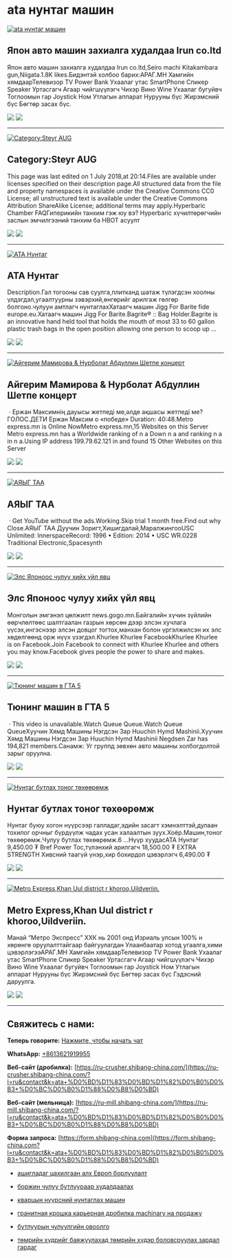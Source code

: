 # ata нунтаг машин

<a href="https://swt.shibang-china.com/?l=ru&img&k=ata+%D0%BD%D1%83%D0%BD%D1%82%D0%B0%D0%B3+%D0%BC%D0%B0%D1%88%D0%B8%D0%BD" target="_blank">![ata нунтаг машин](http://static.shibang-china.com/all-800x300/766.jpg)</a>

## Япон авто машин захиалга худалдаа Irun co.ltd
Япон авто машин захиалга худалдаа Irun co.ltd,Seiro machi Kitakambara gun,Niigata.1.8K likes.Бидэнтэй холбоо барих:АРАГ.МН Хамгийн хямдаарТелевизор TV Power Bank Ухаалаг утас SmartPhone Cпикер Speaker Уртасгагч Агаар чийгшүүлэгч Чихэр Вино Wine Ухаалаг бугуйвч Тоглоомын гар Joystick Ном Утлагын аппарат Нурууны бүс Жирэмсний бүс Бөгтөр засах бүс.


<a href="https://whatsapp.shibangsoft.com/WhatsApp.php" target="_blank" title="WhatsApp">![](http://static.shibang-china.com/icon/whatsapp.png)</a> <a href="https://swt.shibang-china.com/?l=ru&icon&k=ata+%D0%BD%D1%83%D0%BD%D1%82%D0%B0%D0%B3+%D0%BC%D0%B0%D1%88%D0%B8%D0%BD" target="_blank">![](http://static.shibang-china.com/icon/chat-ru.png)</a>

---

<a href="https://swt.shibang-china.com/?l=ru&img&k=ata+%D0%BD%D1%83%D0%BD%D1%82%D0%B0%D0%B3+%D0%BC%D0%B0%D1%88%D0%B8%D0%BD" target="_blank">![Category:Steyr AUG](http://static.shibang-china.com/all-800x300/297.jpg)</a>

## Category:Steyr AUG
This page was last edited on 1 July 2018,at 20:14.Files are available under licenses specified on their description page.All structured data from the file and property namespaces is available under the Creative Commons CC0 License; all unstructured text is available under the Creative Commons Attribution ShareAlike License; additional terms may apply.Hyperbaric Chamber FAQГиперикийн танхим гэж юу вэ? Hyperbaric хүчилтөрөгчийн заслын эмчилгээний танхим ба HBOT асуулт


<a href="https://whatsapp.shibangsoft.com/WhatsApp.php" target="_blank" title="WhatsApp">![](http://static.shibang-china.com/icon/whatsapp.png)</a> <a href="https://swt.shibang-china.com/?l=ru&icon&k=ata+%D0%BD%D1%83%D0%BD%D1%82%D0%B0%D0%B3+%D0%BC%D0%B0%D1%88%D0%B8%D0%BD" target="_blank">![](http://static.shibang-china.com/icon/chat-ru.png)</a>

---

<a href="https://swt.shibang-china.com/?l=ru&img&k=ata+%D0%BD%D1%83%D0%BD%D1%82%D0%B0%D0%B3+%D0%BC%D0%B0%D1%88%D0%B8%D0%BD" target="_blank">![ATA Нунтаг](http://static.shibang-china.com/all-800x300/260.jpg)</a>

## ATA Нунтаг
Description.Гал тогооны сав суулга,плитканд шатаж түлэгдсэн хоолны үлдэгдэл,угаалтуурны зэвэрхий,өнгөрийг арилгаж гөлгөр болгоно.чулуун амтлагч нунтаглахХатаагч машин Jigg For Barite fide europe.eu.Хатаагч машин Jigg For Barite.Bagrite&#174; :: Bag Holder.Bagrite is an innovative hand held tool that holds the mouth of most 33 to 60 gallon plastic trash bags in the open position allowing one person to scoop up …


<a href="https://whatsapp.shibangsoft.com/WhatsApp.php" target="_blank" title="WhatsApp">![](http://static.shibang-china.com/icon/whatsapp.png)</a> <a href="https://swt.shibang-china.com/?l=ru&icon&k=ata+%D0%BD%D1%83%D0%BD%D1%82%D0%B0%D0%B3+%D0%BC%D0%B0%D1%88%D0%B8%D0%BD" target="_blank">![](http://static.shibang-china.com/icon/chat-ru.png)</a>

---

<a href="https://swt.shibang-china.com/?l=ru&img&k=ata+%D0%BD%D1%83%D0%BD%D1%82%D0%B0%D0%B3+%D0%BC%D0%B0%D1%88%D0%B8%D0%BD" target="_blank">![Айгерим Мамирова &amp; Нурболат Абдуллин Шетпе концерт](http://static.shibang-china.com/all-800x300/795.jpg)</a>

## Айгерим Мамирова &amp; Нурболат Абдуллин Шетпе концерт
&nbsp;&#0183;&#32;Ержан Максимнің дауысы жетпеді ме,әлде ақшасы жетпеді ме? ГОЛОС.ДЕТИ Ержан Максим о &#171;победе&#187; Duration: 40:48.Metro express.mn is Online NowMetro express.mn,15 Websites on this Server Metro express.mn has a Worldwide ranking of n a Down n a and ranking n a in n a.Using IP address 199.79.62.121 in and found 15 Other Websites on this Server


<a href="https://whatsapp.shibangsoft.com/WhatsApp.php" target="_blank" title="WhatsApp">![](http://static.shibang-china.com/icon/whatsapp.png)</a> <a href="https://swt.shibang-china.com/?l=ru&icon&k=ata+%D0%BD%D1%83%D0%BD%D1%82%D0%B0%D0%B3+%D0%BC%D0%B0%D1%88%D0%B8%D0%BD" target="_blank">![](http://static.shibang-china.com/icon/chat-ru.png)</a>

---

<a href="https://swt.shibang-china.com/?l=ru&img&k=ata+%D0%BD%D1%83%D0%BD%D1%82%D0%B0%D0%B3+%D0%BC%D0%B0%D1%88%D0%B8%D0%BD" target="_blank">![АЯЫГ ТАА](http://static.shibang-china.com/all-800x300/309.jpg)</a>

## АЯЫГ ТАА
&nbsp;&#0183;&#32;Get YouTube without the ads.Working.Skip trial 1 month free.Find out why Close.АЯЫГ ТАА Дуучин Зоригт,Хишигдалай,МаралжингооUSC Unlimited: InnerspaceRecord: 1996 • Edition: 2014 • USC WR.0228 Traditional Electronic,Spacesynth


<a href="https://whatsapp.shibangsoft.com/WhatsApp.php" target="_blank" title="WhatsApp">![](http://static.shibang-china.com/icon/whatsapp.png)</a> <a href="https://swt.shibang-china.com/?l=ru&icon&k=ata+%D0%BD%D1%83%D0%BD%D1%82%D0%B0%D0%B3+%D0%BC%D0%B0%D1%88%D0%B8%D0%BD" target="_blank">![](http://static.shibang-china.com/icon/chat-ru.png)</a>

---

<a href="https://swt.shibang-china.com/?l=ru&img&k=ata+%D0%BD%D1%83%D0%BD%D1%82%D0%B0%D0%B3+%D0%BC%D0%B0%D1%88%D0%B8%D0%BD" target="_blank">![Элс Японоос чулуу хийх үйл явц](http://static.shibang-china.com/all-800x300/1080.jpg)</a>

## Элс Японоос чулуу хийх үйл явц
Монголын эмгэнэл цөлжилт news.gogo.mn.Байгалийн хүчин зүйлийн өөрчлөлтөөс шалтгаалан газрын хөрсөн дээр элсэн хучлага үүсэх,ингэснээр элсэн довцог тогтох,манхан болон үргэлжилсэн их элс хөдөлгөөнд орж нүүх үзэгдэл.Khurlee Khurlee FacebookKhurlee Khurlee is on Facebook.Join Facebook to connect with Khurlee Khurlee and others you may know.Facebook gives people the power to share and makes.


<a href="https://whatsapp.shibangsoft.com/WhatsApp.php" target="_blank" title="WhatsApp">![](http://static.shibang-china.com/icon/whatsapp.png)</a> <a href="https://swt.shibang-china.com/?l=ru&icon&k=ata+%D0%BD%D1%83%D0%BD%D1%82%D0%B0%D0%B3+%D0%BC%D0%B0%D1%88%D0%B8%D0%BD" target="_blank">![](http://static.shibang-china.com/icon/chat-ru.png)</a>

---

<a href="https://swt.shibang-china.com/?l=ru&img&k=ata+%D0%BD%D1%83%D0%BD%D1%82%D0%B0%D0%B3+%D0%BC%D0%B0%D1%88%D0%B8%D0%BD" target="_blank">![Тюнинг машин в ГТА 5](http://static.shibang-china.com/all-800x300/758.jpg)</a>

## Тюнинг машин в ГТА 5
&nbsp;&#0183;&#32;This video is unavailable.Watch Queue Queue.Watch Queue QueueХуучин Хямд Машины Нэгдсэн Зар Huuchin Hymd Mashinii.Хуучин Хямд Машины Нэгдсэн Зар Huuchin Hymd Mashinii Negdsen Zar has 194,821 members.Санамж: Уг группд зөвхөн авто машины холбогдолтой зарыг оруулна.


<a href="https://whatsapp.shibangsoft.com/WhatsApp.php" target="_blank" title="WhatsApp">![](http://static.shibang-china.com/icon/whatsapp.png)</a> <a href="https://swt.shibang-china.com/?l=ru&icon&k=ata+%D0%BD%D1%83%D0%BD%D1%82%D0%B0%D0%B3+%D0%BC%D0%B0%D1%88%D0%B8%D0%BD" target="_blank">![](http://static.shibang-china.com/icon/chat-ru.png)</a>

---

<a href="https://swt.shibang-china.com/?l=ru&img&k=ata+%D0%BD%D1%83%D0%BD%D1%82%D0%B0%D0%B3+%D0%BC%D0%B0%D1%88%D0%B8%D0%BD" target="_blank">![Нунтаг бутлах тоног төхөөрөмж](http://static.shibang-china.com/all-800x300/1116.jpg)</a>

## Нунтаг бутлах тоног төхөөрөмж
Нунтаг буюу хогон нүүрсээр галладаг,эдийн засагт хэмнэлттэй,дулаан тохилог орчныг бүрдүүлж чадах усан халаалтын зуух.Хоёр.Машин,тоног төхөөрөмж.Чулуу бутлах төхөөрөмж.6 …Нүүр хуудасATA Нунтаг 9,450.00 ₮ Bref Power Тос,түлэнхий арилгагч 18,500.00 ₮ EXTRA STRENGTH Хивсний таагүй үнэр,хир бохирдол цэвэрлэгч 6,490.00 ₮


<a href="https://whatsapp.shibangsoft.com/WhatsApp.php" target="_blank" title="WhatsApp">![](http://static.shibang-china.com/icon/whatsapp.png)</a> <a href="https://swt.shibang-china.com/?l=ru&icon&k=ata+%D0%BD%D1%83%D0%BD%D1%82%D0%B0%D0%B3+%D0%BC%D0%B0%D1%88%D0%B8%D0%BD" target="_blank">![](http://static.shibang-china.com/icon/chat-ru.png)</a>

---

<a href="https://swt.shibang-china.com/?l=ru&img&k=ata+%D0%BD%D1%83%D0%BD%D1%82%D0%B0%D0%B3+%D0%BC%D0%B0%D1%88%D0%B8%D0%BD" target="_blank">![Metro Express,Khan Uul district r khoroo,Uildveriin.](http://static.shibang-china.com/all-800x300/125.jpg)</a>

## Metro Express,Khan Uul district r khoroo,Uildveriin.
Манай “Метро Экспресс” ХХК нь 2001 онд Изриаль улсын 100% н хөрөнгө оруулалттайгаар байгуулагдан Улаанбаатар хотод угаалга,хими цэвэрлэгээАРАГ.МН Хамгийн хямдаарТелевизор TV Power Bank Ухаалаг утас SmartPhone Cпикер Speaker Уртасгагч Агаар чийгшүүлэгч Чихэр Вино Wine Ухаалаг бугуйвч Тоглоомын гар Joystick Ном Утлагын аппарат Нурууны бүс Жирэмсний бүс Бөгтөр засах бүс Гэдэсний даруулга.


<a href="https://whatsapp.shibangsoft.com/WhatsApp.php" target="_blank" title="WhatsApp">![](http://static.shibang-china.com/icon/whatsapp.png)</a> <a href="https://swt.shibang-china.com/?l=ru&icon&k=ata+%D0%BD%D1%83%D0%BD%D1%82%D0%B0%D0%B3+%D0%BC%D0%B0%D1%88%D0%B8%D0%BD" target="_blank">![](http://static.shibang-china.com/icon/chat-ru.png)</a>

---
## Свяжитесь с нами:

**Теперь говорите:** [Нажмите, чтобы начать чат](https://swt.shibang-china.com?l=ru&contact&k=ata+%D0%BD%D1%83%D0%BD%D1%82%D0%B0%D0%B3+%D0%BC%D0%B0%D1%88%D0%B8%D0%BD)

**WhatsApp:**  [+8613621919955](https://whatsapp.shibangsoft.com/WhatsApp.php)

**Веб-сайт (дробилка):** [https://ru-crusher.shibang-china.com/](https://ru-crusher.shibang-china.com/?l=ru&contact&k=ata+%D0%BD%D1%83%D0%BD%D1%82%D0%B0%D0%B3+%D0%BC%D0%B0%D1%88%D0%B8%D0%BD)

**Веб-сайт (мельница):** [https://ru-mill.shibang-china.com/](https://ru-mill.shibang-china.com/?l=ru&contact&k=ata+%D0%BD%D1%83%D0%BD%D1%82%D0%B0%D0%B3+%D0%BC%D0%B0%D1%88%D0%B8%D0%BD)

**Форма запроса:** [https://form.shibang-china.com](https://form.shibang-china.com?l=ru&contact&k=ata+%D0%BD%D1%83%D0%BD%D1%82%D0%B0%D0%B3+%D0%BC%D0%B0%D1%88%D0%B8%D0%BD)

* [ашигладаг цахилгаан алх Европ борлуулалт](../130/%D0%B0%D1%88%D0%B8%D0%B3%D0%BB%D0%B0%D0%B4%D0%B0%D0%B3%20%D1%86%D0%B0%D1%85%D0%B8%D0%BB%D0%B3%D0%B0%D0%B0%D0%BD%20%D0%B0%D0%BB%D1%85%20%D0%95%D0%B2%D1%80%D0%BE%D0%BF%20%D0%B1%D0%BE%D1%80%D0%BB%D1%83%D1%83%D0%BB%D0%B0%D0%BB%D1%82.md)

* [боржин чулуу бутлуураар худалдаалах](../129/%D0%B1%D0%BE%D1%80%D0%B6%D0%B8%D0%BD%20%D1%87%D1%83%D0%BB%D1%83%D1%83%20%D0%B1%D1%83%D1%82%D0%BB%D1%83%D1%83%D1%80%D0%B0%D0%B0%D1%80%20%D1%85%D1%83%D0%B4%D0%B0%D0%BB%D0%B4%D0%B0%D0%B0%D0%BB%D0%B0%D1%85.md)

* [кварцын нүүрсний нунтаглах машин](../130/%D0%BA%D0%B2%D0%B0%D1%80%D1%86%D1%8B%D0%BD%20%D0%BD%D2%AF%D2%AF%D1%80%D1%81%D0%BD%D0%B8%D0%B9%20%D0%BD%D1%83%D0%BD%D1%82%D0%B0%D0%B3%D0%BB%D0%B0%D1%85%20%D0%BC%D0%B0%D1%88%D0%B8%D0%BD.md)

* [гранитная крошка карьерная дробилка machinary на продажу](../130/%D0%B3%D1%80%D0%B0%D0%BD%D0%B8%D1%82%D0%BD%D0%B0%D1%8F%20%D0%BA%D1%80%D0%BE%D1%88%D0%BA%D0%B0%20%D0%BA%D0%B0%D1%80%D1%8C%D0%B5%D1%80%D0%BD%D0%B0%D1%8F%20%D0%B4%D1%80%D0%BE%D0%B1%D0%B8%D0%BB%D0%BA%D0%B0%20machinary%20%D0%BD%D0%B0%20%D0%BF%D1%80%D0%BE%D0%B4%D0%B0%D0%B6%D1%83.md)

* [бутлуурын чулуулгийн овоолго](../127/%D0%B1%D1%83%D1%82%D0%BB%D1%83%D1%83%D1%80%D1%8B%D0%BD%20%D1%87%D1%83%D0%BB%D1%83%D1%83%D0%BB%D0%B3%D0%B8%D0%B9%D0%BD%20%D0%BE%D0%B2%D0%BE%D0%BE%D0%BB%D0%B3%D0%BE.md)

* [төмрийн хүдрийг баяжуулахад төмрийн хүдэр боловсруулах зардал гардаг](../128/%D1%82%D3%A9%D0%BC%D1%80%D0%B8%D0%B9%D0%BD%20%D1%85%D2%AF%D0%B4%D1%80%D0%B8%D0%B9%D0%B3%20%D0%B1%D0%B0%D1%8F%D0%B6%D1%83%D1%83%D0%BB%D0%B0%D1%85%D0%B0%D0%B4%20%D1%82%D3%A9%D0%BC%D1%80%D0%B8%D0%B9%D0%BD%20%D1%85%D2%AF%D0%B4%D1%8D%D1%80%20%D0%B1%D0%BE%D0%BB%D0%BE%D0%B2%D1%81%D1%80%D1%83%D1%83%D0%BB%D0%B0%D1%85%20%D0%B7%D0%B0%D1%80%D0%B4%D0%B0%D0%BB%20%D0%B3%D0%B0%D1%80%D0%B4%D0%B0%D0%B3.md)